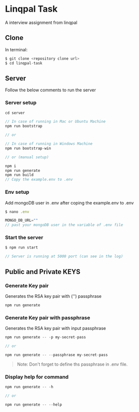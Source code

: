 # Linqpal Task
A interview assignment from linqpal
## Clone 

In terminal:   
```js   
$ git clone <repository clone url>
$ cd linqpal-task
```

## Server
Follow the below comments to run the server

### Server setup
```js   
cd server

// In case of running in Mac or Ubuntu Machine
npm run bootstrap 

// or

// In case of running in Windows Machine
npm run bootstrap-win

// or (manual setup)

npm i
npm run generate
npm run build
// Copy the example.env to .env

```
### Env setup
Add mongoDB user in .env
after coping the example.env to .env
``` js
$ nano .env 

MONGO_DB_URL=""
// past your mongoDB user in the variable of .env file
```
### Start the server

``` js
$ npm run start

// Server is running at 5000 port (can see in the log)
```
## Public and Private KEYS
###  Generate Key pair 
Generates the RSA key pair with ('') passphrase

```js   
npm run generate
```

###  Generate Key pair with passphrase
Generates the RSA key pair with input passphrase

```js   
npm run generate -- -p my-secret-pass

// or

npm run generate -- --passphrase my-secret-pass
```
> Note: Don't forget to define ths passphrase in .env file.

###  Display help for command

```js   
npm run generate -- -h

// or

npm run generate -- --help
```

